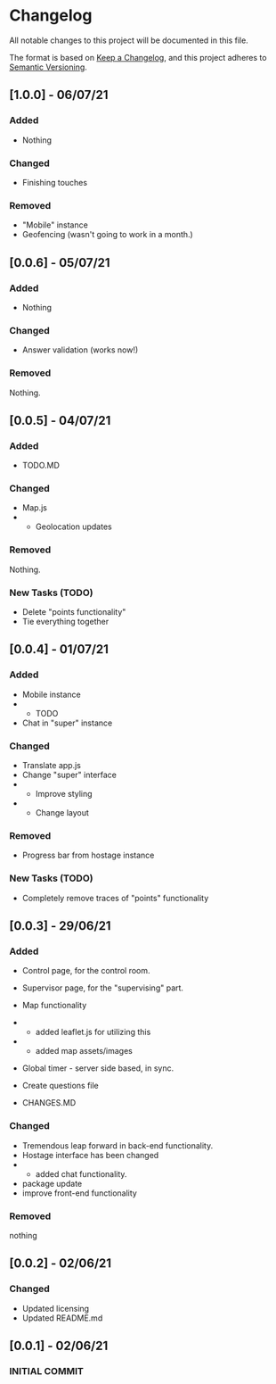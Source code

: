 # Changelog
All notable changes to this project will be documented in this file.

The format is based on [Keep a Changelog](https://keepachangelog.com/en/1.0.0/),
and this project adheres to [Semantic Versioning](https://semver.org/spec/v2.0.0.html).

## [1.0.0] - 06/07/21
### Added
- Nothing

### Changed
- Finishing touches

### Removed
- "Mobile" instance
- Geofencing (wasn't going to work in a month.)

## [0.0.6] - 05/07/21
### Added
- Nothing

### Changed
- Answer validation (works now!)

### Removed
Nothing.

## [0.0.5] - 04/07/21
### Added
- TODO.MD

### Changed
- Map.js
- - Geolocation updates

### Removed
Nothing.

### New Tasks (TODO)
-  Delete "points functionality"
- Tie everything together

## [0.0.4] - 01/07/21
### Added
- Mobile instance
- - TODO
- Chat in "super" instance

### Changed
- Translate app.js
- Change "super" interface
- - Improve styling
- - Change layout

### Removed
- Progress bar from hostage instance

### New Tasks (TODO)
- Completely remove traces of "points" functionality

## [0.0.3] - 29/06/21
### Added
- Control page, for the control room.
- Supervisor page, for the "supervising" part.
- Map functionality
- - added leaflet.js for utilizing this
- - added map assets/images
- Global timer - server side based, in sync.
- Create questions file

- CHANGES.MD

### Changed
- Tremendous leap forward in back-end functionality.
- Hostage interface has been changed
- - added chat functionality.
- package update
- improve front-end functionality

### Removed
nothing

## [0.0.2] - 02/06/21
### Changed
- Updated licensing
- Updated README.md

## [0.0.1] - 02/06/21
### INITIAL COMMIT